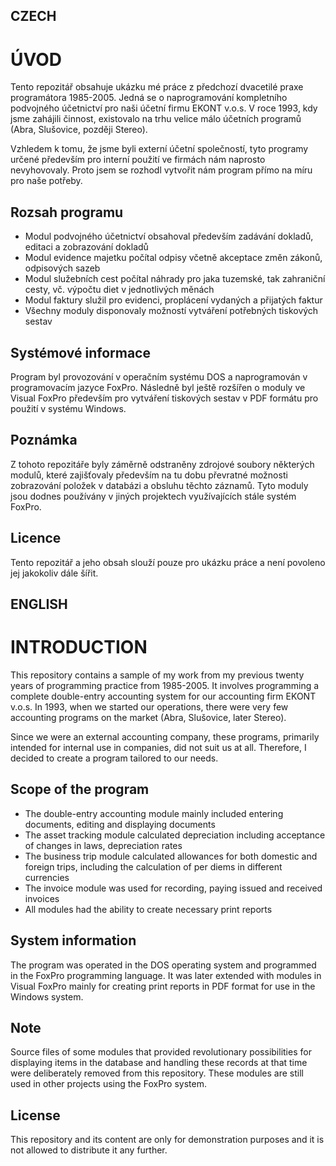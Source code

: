## CZECH

# ÚVOD

Tento repozitář obsahuje ukázku mé práce z předchozí dvacetilé praxe programátora 1985-2005. 
Jedná se o naprogramování kompletního podvojného účetnictví pro naši účetní firmu EKONT v.o.s.
V roce 1993, kdy jsme zahájili činnost, existovalo na trhu velice málo účetních programů (Abra, Slušovice, později Stereo).

Vzhledem k tomu, že jsme byli externí účetní společností, tyto programy určené především pro interní použití ve firmách nám 
naprosto nevyhovovaly. Proto jsem se rozhodl vytvořit nám program přímo na míru pro naše potřeby. 

## Rozsah programu
- Modul podvojného účetnictví obsahoval především zadávání dokladů, editaci a zobrazování dokladů
- Modul evidence majetku počítal odpisy včetně akceptace změn zákonů, odpisových sazeb
- Modul služebních cest počítal náhrady pro jaka tuzemské, tak zahraniční cesty, vč. výpočtu diet v jednotlivých měnách
- Modul faktury služil pro evidenci, proplácení vydaných a přijatých faktur
- Všechny moduly disponovaly možností vytváření potřebných tiskových sestav

## Systémové informace
Program byl provozování v operačním systému DOS a naprogramován v programovacím jazyce FoxPro. Následně byl ještě rozšířen
o moduly ve Visual FoxPro především pro vytváření tiskových sestav v PDF formátu pro použití v systému Windows. 

## Poznámka
Z tohoto repozitáře byly záměrně odstraněny zdrojové soubory některých modulů, které zajišťovaly především na tu dobu
převratné možnosti zobrazování položek v databázi a obsluhu těchto záznamů. Tyto moduly jsou dodnes používány v jiných
projektech využívajících stále systém FoxPro.

## Licence
Tento repozitář a jeho obsah slouží pouze pro ukázku práce a není povoleno jej jakokoliv dále šířit. 




## ENGLISH

# INTRODUCTION 
This repository contains a sample of my work from my previous twenty years of programming practice from 1985-2005. It involves programming a complete double-entry accounting system for our accounting firm EKONT v.o.s. In 1993, when we started our operations, there were very few accounting programs on the market (Abra, Slušovice, later Stereo).

Since we were an external accounting company, these programs, primarily intended for internal use in companies, did not suit us at all. Therefore, I decided to create a program tailored to our needs.

## Scope of the program 
- The double-entry accounting module mainly included entering documents, editing and displaying documents
- The asset tracking module calculated depreciation including acceptance of changes in laws, depreciation rates
- The business trip module calculated allowances for both domestic and foreign trips, including the calculation of per diems in different currencies
- The invoice module was used for recording, paying issued and received invoices
- All modules had the ability to create necessary print reports

## System information 
The program was operated in the DOS operating system and programmed in the FoxPro programming language. It was later extended with modules in Visual FoxPro mainly for creating print reports in PDF format for use in the Windows system.

## Note 
Source files of some modules that provided revolutionary possibilities for displaying items in the database and handling these records at that time were deliberately removed from this repository. These modules are still used in other projects using the FoxPro system.

## License 
This repository and its content are only for demonstration purposes and it is not allowed to distribute it any further.
